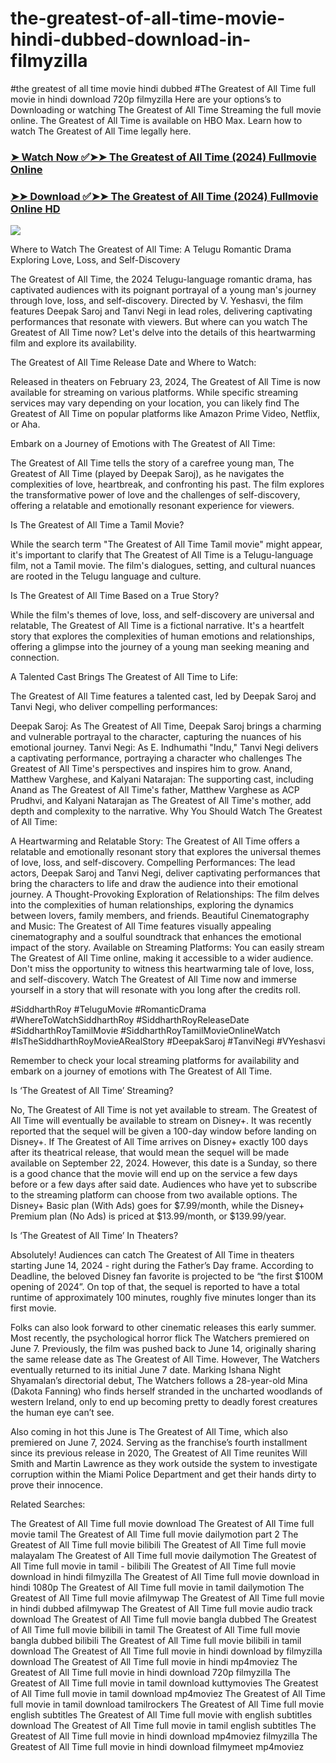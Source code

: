 # the-greatest-of-all-time-movie-hindi-dubbed-download-in-filmyzilla
#the greatest of all time movie hindi dubbed
#The Greatest of All Time full movie in hindi download 720p filmyzilla
Here are your options’s to Downloading or watching The Greatest of All Time Streaming the full movie online. The Greatest of All Time is available on HBO Max. Learn how to watch The Greatest of All Time legally here.


### [➤ Watch Now ✅➤➤ The Greatest of All Time (2024) Fullmovie Online](https://www.cpmrevenuegate.com/vjt181sa?key=6efc1789ffe094ecf901c8d93959780a)

### [➤➤ Download ✅➤➤ The Greatest of All Time (2024) Fullmovie Online HD](https://www.cpmrevenuegate.com/d1nna0yfmc?key=c7d5c4d338631620cd1192985fcd4c75)

<p dir="auto"><a href="(https://www.cpmrevenuegate.com/tfsa3pn03?key=0657b08b79c886d14c78d4517b7bb5ff)" title="PLAY NOW" rel="nofollow"><img src="https://i.imgur.com/jhNGoEt.gif" style="max-width: 100%;"></a></p>

Where to Watch The Greatest of All Time: A Telugu Romantic Drama Exploring Love, Loss, and Self-Discovery

The Greatest of All Time, the 2024 Telugu-language romantic drama, has captivated audiences with its poignant portrayal of a young man's journey through love, loss, and self-discovery. Directed by V. Yeshasvi, the film features Deepak Saroj and Tanvi Negi in lead roles, delivering captivating performances that resonate with viewers. But where can you watch The Greatest of All Time now? Let's delve into the details of this heartwarming film and explore its availability.

The Greatest of All Time Release Date and Where to Watch:

Released in theaters on February 23, 2024, The Greatest of All Time is now available for streaming on various platforms. While specific streaming services may vary depending on your location, you can likely find The Greatest of All Time on popular platforms like Amazon Prime Video, Netflix, or Aha.

Embark on a Journey of Emotions with The Greatest of All Time:

The Greatest of All Time tells the story of a carefree young man, The Greatest of All Time (played by Deepak Saroj), as he navigates the complexities of love, heartbreak, and confronting his past. The film explores the transformative power of love and the challenges of self-discovery, offering a relatable and emotionally resonant experience for viewers.

Is The Greatest of All Time a Tamil Movie?

While the search term "The Greatest of All Time Tamil movie" might appear, it's important to clarify that The Greatest of All Time is a Telugu-language film, not a Tamil movie. The film's dialogues, setting, and cultural nuances are rooted in the Telugu language and culture.

Is The Greatest of All Time Based on a True Story?

While the film's themes of love, loss, and self-discovery are universal and relatable, The Greatest of All Time is a fictional narrative. It's a heartfelt story that explores the complexities of human emotions and relationships, offering a glimpse into the journey of a young man seeking meaning and connection.

A Talented Cast Brings The Greatest of All Time to Life:

The Greatest of All Time features a talented cast, led by Deepak Saroj and Tanvi Negi, who deliver compelling performances:

Deepak Saroj: As The Greatest of All Time, Deepak Saroj brings a charming and vulnerable portrayal to the character, capturing the nuances of his emotional journey.
Tanvi Negi: As E. Indhumathi "Indu," Tanvi Negi delivers a captivating performance, portraying a character who challenges The Greatest of All Time's perspectives and inspires him to grow.
Anand, Matthew Varghese, and Kalyani Natarajan: The supporting cast, including Anand as The Greatest of All Time's father, Matthew Varghese as ACP Prudhvi, and Kalyani Natarajan as The Greatest of All Time's mother, add depth and complexity to the narrative.
Why You Should Watch The Greatest of All Time:

A Heartwarming and Relatable Story: The Greatest of All Time offers a relatable and emotionally resonant story that explores the universal themes of love, loss, and self-discovery.
Compelling Performances: The lead actors, Deepak Saroj and Tanvi Negi, deliver captivating performances that bring the characters to life and draw the audience into their emotional journey.
A Thought-Provoking Exploration of Relationships: The film delves into the complexities of human relationships, exploring the dynamics between lovers, family members, and friends.
Beautiful Cinematography and Music: The Greatest of All Time features visually appealing cinematography and a soulful soundtrack that enhances the emotional impact of the story.
Available on Streaming Platforms: You can easily stream The Greatest of All Time online, making it accessible to a wider audience.
Don't miss the opportunity to witness this heartwarming tale of love, loss, and self-discovery. Watch The Greatest of All Time now and immerse yourself in a story that will resonate with you long after the credits roll.

#SiddharthRoy #TeluguMovie #RomanticDrama #WhereToWatchSiddharthRoy #SiddharthRoyReleaseDate #SiddharthRoyTamilMovie #SiddharthRoyTamilMovieOnlineWatch #IsTheSiddharthRoyMovieARealStory #DeepakSaroj #TanviNegi #VYeshasvi

Remember to check your local streaming platforms for availability and embark on a journey of emotions with The Greatest of All Time.



Is ‘The Greatest of All Time’ Streaming?

No, The Greatest of All Time is not yet available to stream. The Greatest of All Time will eventually be available to stream on Disney+. It was recently reported that the sequel will be given a 100-day window before landing on Disney+. If The Greatest of All Time arrives on Disney+ exactly 100 days after its theatrical release, that would mean the sequel will be made available on September 22, 2024. However, this date is a Sunday, so there is a good chance that the movie will end up on the service a few days before or a few days after said date. Audiences who have yet to subscribe to the streaming platform can choose from two available options. The Disney+ Basic plan (With Ads) goes for $7.99/month, while the Disney+ Premium plan (No Ads) is priced at $13.99/month, or $139.99/year.

Is ‘The Greatest of All Time’ In Theaters?

Absolutely! Audiences can catch The Greatest of All Time in theaters starting June 14, 2024 - right during the Father’s Day frame. According to Deadline, the beloved Disney fan favorite is projected to be “the first $100M opening of 2024”. On top of that, the sequel is reported to have a total runtime of approximately 100 minutes, roughly five minutes longer than its first movie.

Folks can also look forward to other cinematic releases this early summer. Most recently, the psychological horror flick The Watchers premiered on June 7. Previously, the film was pushed back to June 14, originally sharing the same release date as The Greatest of All Time. However, The Watchers eventually returned to its initial June 7 date. Marking Ishana Night Shyamalan’s directorial debut, The Watchers follows a 28-year-old Mina (Dakota Fanning) who finds herself stranded in the uncharted woodlands of western Ireland, only to end up becoming pretty to deadly forest creatures the human eye can’t see.

Also coming in hot this June is The Greatest of All Time, which also premiered on June 7, 2024. Serving as the franchise’s fourth installment since its previous release in 2020, The Greatest of All Time reunites Will Smith and Martin Lawrence as they work outside the system to investigate corruption within the Miami Police Department and get their hands dirty to prove their innocence.

Related Searches:

The Greatest of All Time full movie download
The Greatest of All Time full movie tamil
The Greatest of All Time full movie dailymotion part 2
The Greatest of All Time full movie bilibili
The Greatest of All Time full movie malayalam
The Greatest of All Time full movie dailymotion
The Greatest of All Time full movie in tamil - bilibili
The Greatest of All Time full movie download in hindi filmyzilla
The Greatest of All Time full movie download in hindi 1080p
The Greatest of All Time full movie in tamil dailymotion
The Greatest of All Time full movie afilmywap
The Greatest of All Time full movie in hindi dubbed afilmywap
The Greatest of All Time full movie audio track download
The Greatest of All Time full movie bangla dubbed
The Greatest of All Time full movie bilibili in tamil
The Greatest of All Time full movie bangla dubbed bilibili
The Greatest of All Time full movie bilibili in tamil download
The Greatest of All Time full movie in hindi download by filmyzilla
download The Greatest of All Time full movie in hindi mp4moviez
The Greatest of All Time full movie in hindi download 720p filmyzilla
The Greatest of All Time full movie in tamil download kuttymovies
The Greatest of All Time full movie in tamil download mp4moviez
The Greatest of All Time full movie in tamil download tamilrockers
The Greatest of All Time full movie english subtitles
The Greatest of All Time full movie with english subtitles download
The Greatest of All Time full movie in tamil english subtitles
The Greatest of All Time full movie in hindi download mp4moviez filmyzilla
The Greatest of All Time full movie in hindi download filmymeet mp4moviez
